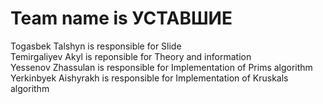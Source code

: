 # Team name is УСТАВШИЕ
Togasbek Talshyn is responsible for Slide <br>
Temirgaliyev Akyl is reponsible for Theory and information<br>
Yessenov Zhassulan is responsible for Implementation of Prims algorithm<br>
Yerkinbyek Aishyrakh is responsible for Implementation of Kruskals algorithm
